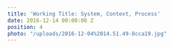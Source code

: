 ```yaml
---
title: 'Working Title: System, Context, Process'
date: 2016-12-14 00:00:00 Z
position: 4
photo: "/uploads/2016-12-04%2014.51.49-8cca19.jpg"
---
```


